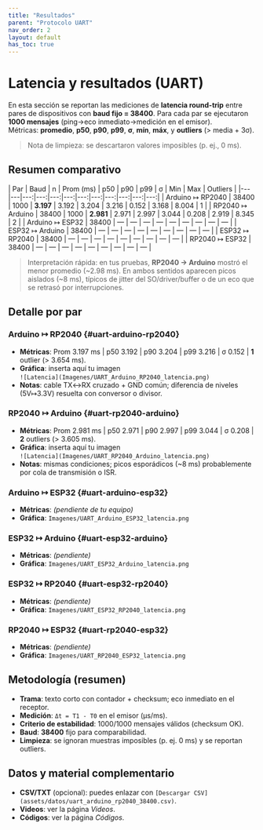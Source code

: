 ```yaml
---
title: "Resultados"
parent: "Protocolo UART"
nav_order: 2
layout: default
has_toc: true
---
```


# Latencia y resultados (UART)

En esta sección se reportan las mediciones de **latencia round-trip** entre pares de dispositivos con **baud fijo = 38400**. Para cada par se ejecutaron **1000 mensajes** (ping→eco inmediato→medición en el emisor).  
Métricas: **promedio**, **p50**, **p90**, **p99**, **σ**, **mín**, **máx**, y **outliers** (> media + 3σ).

> Nota de limpieza: se descartaron valores imposibles (p. ej., 0 ms).

## Resumen comparativo

| Par | Baud | n | Prom (ms) | p50 | p90 | p99 | σ | Min | Max | Outliers |
|---|---|---:|---:|---:|---:|---:|---:|---:|---:|---:|---:|
| Arduino ↦ RP2040 | 38400 | 1000 | **3.197** | 3.192 | 3.204 | 3.216 | 0.152 | 3.168 | 8.004 | 1 |
| RP2040 ↦ Arduino | 38400 | 1000 | **2.981** | 2.971 | 2.997 | 3.044 | 0.208 | 2.919 | 8.345 | 2 |
| Arduino ↦ ESP32 | 38400 | — | — | — | — | — | — | — | — | — |
| ESP32 ↦ Arduino | 38400 | — | — | — | — | — | — | — | — | — |
| ESP32 ↦ RP2040 | 38400 | — | — | — | — | — | — | — | — | — |
| RP2040 ↦ ESP32 | 38400 | — | — | — | — | — | — | — | — | — |

> Interpretación rápida: en tus pruebas, **RP2040 → Arduino** mostró el menor promedio (~2.98 ms). En ambos sentidos aparecen picos aislados (~8 ms), típicos de jitter del SO/driver/buffer o de un eco que se retrasó por interrupciones.

## Detalle por par

### Arduino ↦ RP2040  {#uart-arduino-rp2040}
- **Métricas**: Prom 3.197 ms | p50 3.192 | p90 3.204 | p99 3.216 | σ 0.152 | **1** outlier (> 3.654 ms).  
- **Gráfica**: inserta aquí tu imagen  
  `![Latencia](Imagenes/UART_Arduino_RP2040_latencia.png)`  
- **Notas**: cable TX↔RX cruzado + GND común; diferencia de niveles (5V↦3.3V) resuelta con conversor o divisor.

### RP2040 ↦ Arduino  {#uart-rp2040-arduino}
- **Métricas**: Prom 2.981 ms | p50 2.971 | p90 2.997 | p99 3.044 | σ 0.208 | **2** outliers (> 3.605 ms).  
- **Gráfica**: inserta aquí tu imagen  
  `![Latencia](Imagenes/UART_RP2040_Arduino_latencia.png)`  
- **Notas**: mismas condiciones; picos esporádicos (~8 ms) probablemente por cola de transmisión o ISR.

### Arduino ↦ ESP32  {#uart-arduino-esp32}
- **Métricas**: *(pendiente de tu equipo)*  
- **Gráfica**: `Imagenes/UART_Arduino_ESP32_latencia.png`

### ESP32 ↦ Arduino  {#uart-esp32-arduino}
- **Métricas**: *(pendiente)*  
- **Gráfica**: `Imagenes/UART_ESP32_Arduino_latencia.png`

### ESP32 ↦ RP2040  {#uart-esp32-rp2040}
- **Métricas**: *(pendiente)*  
- **Gráfica**: `Imagenes/UART_ESP32_RP2040_latencia.png`

### RP2040 ↦ ESP32  {#uart-rp2040-esp32}
- **Métricas**: *(pendiente)*  
- **Gráfica**: `Imagenes/UART_RP2040_ESP32_latencia.png`

## Metodología (resumen)
- **Trama**: texto corto con contador + checksum; eco inmediato en el receptor.  
- **Medición**: `Δt = T1 - T0` en el emisor (μs/ms).  
- **Criterio de estabilidad**: 1000/1000 mensajes válidos (checksum OK).  
- **Baud**: **38400** fijo para comparabilidad.  
- **Limpieza**: se ignoran muestras imposibles (p. ej. 0 ms) y se reportan outliers.

## Datos y material complementario
- **CSV/TXT** (opcional): puedes enlazar con `[Descargar CSV](assets/datos/uart_arduino_rp2040_38400.csv)`.  
- **Videos**: ver la página *Videos*.  
- **Códigos**: ver la página *Códigos*.

